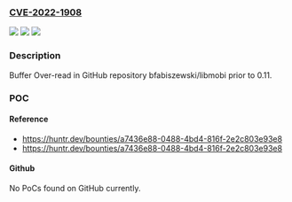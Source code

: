 ### [CVE-2022-1908](https://cve.mitre.org/cgi-bin/cvename.cgi?name=CVE-2022-1908)
![](https://img.shields.io/static/v1?label=Product&message=bfabiszewski%2Flibmobi&color=blue)
![](https://img.shields.io/static/v1?label=Version&message=%3C%200.11%20&color=brighgreen)
![](https://img.shields.io/static/v1?label=Vulnerability&message=CWE-126%20Buffer%20Over-read&color=brighgreen)

### Description

Buffer Over-read in GitHub repository bfabiszewski/libmobi prior to 0.11.

### POC

#### Reference
- https://huntr.dev/bounties/a7436e88-0488-4bd4-816f-2e2c803e93e8
- https://huntr.dev/bounties/a7436e88-0488-4bd4-816f-2e2c803e93e8

#### Github
No PoCs found on GitHub currently.


